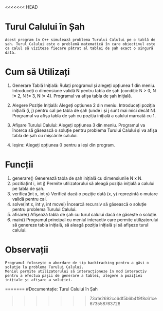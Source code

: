 <<<<<<< HEAD
# Turul Calului în Șah

    Acest program în C++ simulează problema Turului Calului pe o tablă de șah. Turul Calului este o problemă matematică în care obiectivul este ca calul să viziteze fiecare pătrat al tablei de șah exact o singură dată.

# Cum să Utilizați

1. Generare Tablă Inițială:
    Rulați programul și alegeți opțiunea 1 din meniu.
    Introduceți o dimensiune validă N pentru tabla de șah (condiții: N > 0, N != 2, N != 3, N != 4).
    Programul va afișa tabla de șah inițială.

2. Alegere Poziție Inițială:
    Alegeți opțiunea 2 din meniu.
    Introduceți poziția inițială (i, j) pentru cal pe tabla de șah (unde i și j sunt mai mici decât N).
    Programul va afișa tabla de șah cu poziția inițială a calului marcată cu 1.

3. Afișare Turului Calului:
    Alegeți opțiunea 3 din meniu.
    Programul va încerca să găsească o soluție pentru problema Turului Calului și va afișa tabla de șah cu mișcările calului.
4. Ieșire:
    Alegeți opțiunea 0 pentru a ieși din program.
# Funcții
1. generare()
    Generează tabla de șah inițială cu dimensiunile N x N.
2. pozitia(int i, int j)
    Permite utilizatorului să aleagă poziția inițială a calului pe tabla de șah.
3. verifica(int x, int y)
    Verifică dacă o poziție dată (x, y) reprezintă o mutare validă pentru cal.
4. solve(int x, int y, int movei)
    Încearcă recursiv să găsească o soluție pentru problema Turului Calului.
5. afisare()
    Afișează tabla de șah cu turul calului dacă se găsește o soluție.
6. main()
    Programul principal cu meniul interactiv care permite utilizatorului să genereze tabla inițială, să aleagă poziția inițială și să afișeze turul calului.
# Observații
    Programul folosește o abordare de tip backtracking pentru a găsi o soluție la problema Turului Calului.
    Meniul permite utilizatorului să interacționeze în mod interactiv pentru a efectua pașii de generare a tablei, alegere a poziției inițiale și afișare a soluției.







=======
#Documentație: Turul Calului în Șah
>>>>>>> 73a1e2692cc6df5b6b4f9f8c61ce673558763728
